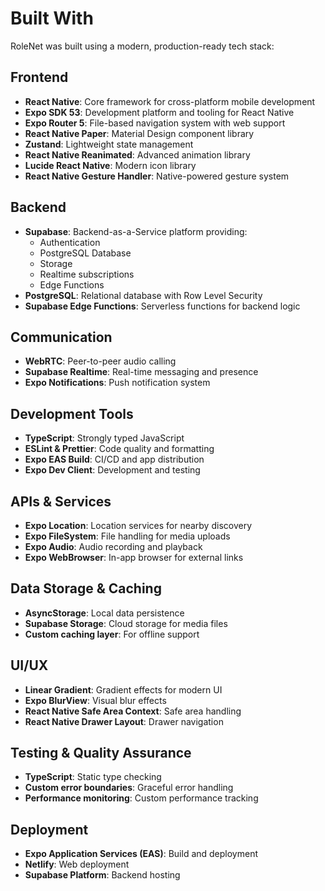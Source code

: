 # Built With

RoleNet was built using a modern, production-ready tech stack:

## Frontend
- **React Native**: Core framework for cross-platform mobile development
- **Expo SDK 53**: Development platform and tooling for React Native
- **Expo Router 5**: File-based navigation system with web support
- **React Native Paper**: Material Design component library
- **Zustand**: Lightweight state management
- **React Native Reanimated**: Advanced animation library
- **Lucide React Native**: Modern icon library
- **React Native Gesture Handler**: Native-powered gesture system

## Backend
- **Supabase**: Backend-as-a-Service platform providing:
  - Authentication
  - PostgreSQL Database
  - Storage
  - Realtime subscriptions
  - Edge Functions
- **PostgreSQL**: Relational database with Row Level Security
- **Supabase Edge Functions**: Serverless functions for backend logic

## Communication
- **WebRTC**: Peer-to-peer audio calling
- **Supabase Realtime**: Real-time messaging and presence
- **Expo Notifications**: Push notification system

## Development Tools
- **TypeScript**: Strongly typed JavaScript
- **ESLint & Prettier**: Code quality and formatting
- **Expo EAS Build**: CI/CD and app distribution
- **Expo Dev Client**: Development and testing

## APIs & Services
- **Expo Location**: Location services for nearby discovery
- **Expo FileSystem**: File handling for media uploads
- **Expo Audio**: Audio recording and playback
- **Expo WebBrowser**: In-app browser for external links

## Data Storage & Caching
- **AsyncStorage**: Local data persistence
- **Supabase Storage**: Cloud storage for media files
- **Custom caching layer**: For offline support

## UI/UX
- **Linear Gradient**: Gradient effects for modern UI
- **Expo BlurView**: Visual blur effects
- **React Native Safe Area Context**: Safe area handling
- **React Native Drawer Layout**: Drawer navigation

## Testing & Quality Assurance
- **TypeScript**: Static type checking
- **Custom error boundaries**: Graceful error handling
- **Performance monitoring**: Custom performance tracking

## Deployment
- **Expo Application Services (EAS)**: Build and deployment
- **Netlify**: Web deployment
- **Supabase Platform**: Backend hosting